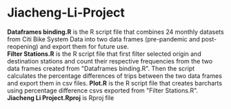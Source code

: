 # Jiacheng-Li-Project
**Dataframes binding.R** is the R script file that combines 24 monthly datasets from Citi Bike System Data into two data frames (pre-pandemic and post-reopening) and export them for future use.\
**Filter Stations.R** is the R script file that first filter selected origin and destination stations and count their respective frequencies from the two data frames created from "Dataframes binding.R". Then the script calculates the percentage differences of trips between the two data frames and export them in csv files.
**Plot.R** is the R script file that creates barcharts using percentage difference csvs exported from "Filter Stations.R".
**Jiacheng Li Project.Rproj** is Rproj file 

